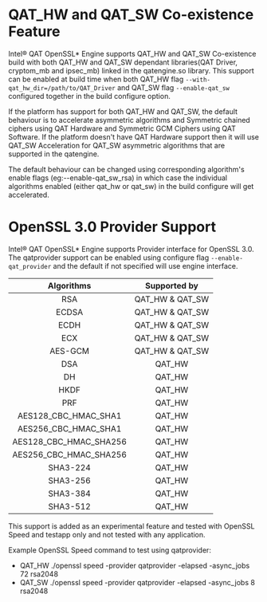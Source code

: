 # QAT_HW and QAT_SW Co-existence Feature

Intel&reg; QAT OpenSSL\* Engine supports QAT_HW and QAT_SW Co-existence build
with both QAT_HW and QAT_SW dependant libraries(QAT Driver, cryptom_mb and
ipsec_mb) linked in the qatengine.so library. This support can be enabled at
build time when both QAT_HW flag `--with-qat_hw_dir=/path/to/QAT_Driver`
and QAT_SW flag `--enable-qat_sw` configured together in the build configure
option.

If the platform has support for both QAT_HW and QAT_SW, the default
behaviour is to accelerate asymmetric algorithms and Symmetric chained ciphers
using QAT Hardware and Symmetric GCM Ciphers using QAT Software. If the platform
doesn't have QAT Hardware support then it will use QAT_SW Acceleration for
QAT_SW asymmetric algorithms that are supported in the qatengine.

The default behaviour can be changed using corresponding algorithm's enable
flags (eg:--enable-qat_sw_rsa) in which case the individual algorithms enabled
(either qat_hw or qat_sw) in the build configure will get accelerated.

# OpenSSL 3.0 Provider Support

Intel&reg; QAT OpenSSL\* Engine supports Provider interface for OpenSSL 3.0.
The qatprovider support can be enabled using configure flag `--enable-qat_provider`
and the default if not specified will use engine interface.

| Algorithms | Supported by |
| :---: | :---: |
| RSA | QAT_HW & QAT_SW |
| ECDSA | QAT_HW & QAT_SW |
| ECDH | QAT_HW & QAT_SW |
| ECX | QAT_HW & QAT_SW |
| AES-GCM | QAT_HW & QAT_SW |
| DSA | QAT_HW |
| DH | QAT_HW |
| HKDF | QAT_HW |
| PRF | QAT_HW |
| AES128_CBC_HMAC_SHA1 | QAT_HW |
| AES256_CBC_HMAC_SHA1 | QAT_HW |
| AES128_CBC_HMAC_SHA256 | QAT_HW |
| AES256_CBC_HMAC_SHA256 | QAT_HW |
| SHA3-224 | QAT_HW |
| SHA3-256 | QAT_HW |
| SHA3-384 | QAT_HW |
| SHA3-512 | QAT_HW |

This support is added as an experimental feature and tested with
OpenSSL Speed and testapp only and not tested with any application.

Example OpenSSL Speed command to test using qatprovider:

* QAT_HW
     ./openssl speed -provider qatprovider -elapsed -async_jobs 72 rsa2048
* QAT_SW
     ./openssl speed -provider qatprovider -elapsed -async_jobs 8 rsa2048
